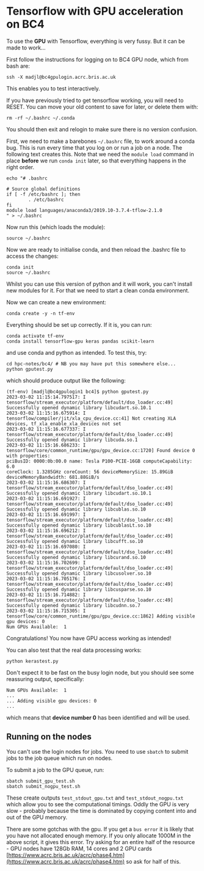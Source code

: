 # Tensorflow with GPU acceleration on BC4

To use the **GPU** with Tensorflow, everything is very fussy. But it can be made to work...

First follow the instructions for logging on to BC4 GPU node, which from bash are:
```{bash}
ssh -X madjl@bc4gpulogin.acrc.bris.ac.uk
```
This enables you to test interactively.


If you have previously tried to get tensorflow working, you will need to RESET. You can move your old content to save for later, or delete them with:
```{bash}
rm -rf ~/.bashrc ~/.conda
```
You should then exit and relogin to make sure there is no version confusion.

First, we need to make a barebones `~/.bashrc` file, to work around a conda bug. This is run every time that you log on or run a job on a node. The following text creates this. Note that we need the `module load` command in place **before** we run `conda init` later, so that everything happens in the right order.
```{bash}
echo "# .bashrc

# Source global definitions
if [ -f /etc/bashrc ]; then
        . /etc/bashrc
fi
module load languages/anaconda3/2019.10-3.7.4-tflow-2.1.0
" > ~/.bashrc
```

Now run this (which loads the module):
```{bash}
source ~/.bashrc
```
Now we are ready to initialise conda, and then reload the .bashrc file to access the changes:
```{bash}
conda init
source ~/.bashrc
```

Whilst you can use this version of python and it will work, you can't install new modules for it. For that we need to start a clean conda environment.

Now we can create a new environment:

```{bash}
conda create -y -n tf-env
```

Everything should be set up correctly. If it is, you can run:

```{bash}
conda activate tf-env
conda install tensorflow-gpu keras pandas scikit-learn
```
and use conda and python as intended. To test this, try:
```{bash}
cd hpc-notes/bc4/ # NB you may have put this somewhere else...
python gputest.py
```
which should produce output like the following:
```
(tf-env) [madjl@bc4gpulogin1 bc4]$ python gputest.py
2023-03-02 11:15:14.797517: I tensorflow/stream_executor/platform/default/dso_loader.cc:49] Successfully opened dynamic library libcudart.so.10.1
2023-03-02 11:15:16.675914: I tensorflow/compiler/jit/xla_cpu_device.cc:41] Not creating XLA devices, tf_xla_enable_xla_devices not set
2023-03-02 11:15:16.677337: I tensorflow/stream_executor/platform/default/dso_loader.cc:49] Successfully opened dynamic library libcuda.so.1
2023-03-02 11:15:16.686233: I tensorflow/core/common_runtime/gpu/gpu_device.cc:1720] Found device 0 with properties:
pciBusID: 0000:0b:00.0 name: Tesla P100-PCIE-16GB computeCapability: 6.0
coreClock: 1.3285GHz coreCount: 56 deviceMemorySize: 15.89GiB deviceMemoryBandwidth: 681.88GiB/s
2023-03-02 11:15:16.686307: I tensorflow/stream_executor/platform/default/dso_loader.cc:49] Successfully opened dynamic library libcudart.so.10.1
2023-03-02 11:15:16.691927: I tensorflow/stream_executor/platform/default/dso_loader.cc:49] Successfully opened dynamic library libcublas.so.10
2023-03-02 11:15:16.691997: I tensorflow/stream_executor/platform/default/dso_loader.cc:49] Successfully opened dynamic library libcublasLt.so.10
2023-03-02 11:15:16.696212: I tensorflow/stream_executor/platform/default/dso_loader.cc:49] Successfully opened dynamic library libcufft.so.10
2023-03-02 11:15:16.697080: I tensorflow/stream_executor/platform/default/dso_loader.cc:49] Successfully opened dynamic library libcurand.so.10
2023-03-02 11:15:16.702699: I tensorflow/stream_executor/platform/default/dso_loader.cc:49] Successfully opened dynamic library libcusolver.so.10
2023-03-02 11:15:16.705176: I tensorflow/stream_executor/platform/default/dso_loader.cc:49] Successfully opened dynamic library libcusparse.so.10
2023-03-02 11:15:16.714882: I tensorflow/stream_executor/platform/default/dso_loader.cc:49] Successfully opened dynamic library libcudnn.so.7
2023-03-02 11:15:16.715305: I tensorflow/core/common_runtime/gpu/gpu_device.cc:1862] Adding visible gpu devices: 0
Num GPUs Available:  1
```

Congratulations! You now have GPU access working as intended!

You can also test that the real data processing works:

```{bash}
python kerastest.py
```

Don't expect it to be fast on the busy login node, but you should see some reassuring output, specifically:
```
Num GPUs Available:  1
...
... Adding visible gpu devices: 0
...
```
which means that **device number 0** has been identified and will be used.

## Running on the nodes

You can't use the login nodes for jobs. You need to use `sbatch` to submit jobs to the job queue which run on nodes.

To submit a job to the GPU queue, run:
```{bash}
sbatch submit_gpu_test.sh
sbatch submit_nogpu_test.sh
```
These create outputs `test_stdout_gpu.txt` and `test_stdout_nogpu.txt` which allow you to see the computational timings. Oddly the GPU is very slow - probably because the time is dominated by copying content into and out of the GPU memory.

There are some gotchas with the gpu. If you get a `bus error` it is likely that you have not allocated enough memory. If you only allocate 1000M in the above script, it gives this error. Try asking for an entire half of the resource - GPU nodes have 128Gb RAM, 14 cores and 2 GPU cards [https://www.acrc.bris.ac.uk/acrc/phase4.htm](https://www.acrc.bris.ac.uk/acrc/phase4.htm) so ask for half of this.

